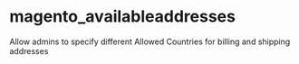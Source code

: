 magento_availableaddresses
==========================

Allow admins to specify different Allowed Countries for billing and shipping addresses